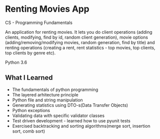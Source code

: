 # Renting Movies App	
CS - Programming Fundamentals

An application for renting movies. It lets you do client operations (adding clients, modifying, find by id, random client generation),
movie options (adding/removing/modifying movies, random generation, find by title) and renting operations (creating a rent, rent statistics -
top movies, top clients, top clients by genre etc).

Python 3.6

## What I Learned
* The fundamentals of python programming
* The layered arhitecture principle
* Python file and string manipulation
* Generating statistics using DTO-s(Data Transfer Objects)
* Python exceptions
* Validating data with specific validator classes
* Test driven development - learned how to use pyunit tests
* Exercised backtracking and sorting algorithms(merge sort, insertion sort, comb sort)
